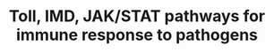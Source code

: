 ---
annotations:
- id: PW:0000023
  parent: regulatory pathway
  type: Pathway Ontology
  value: immune response pathway
authors:
- AARandCo
- Mkutmon
- Fehrhart
- Khanspers
- Eweitz
description: The presence P. berghei signals proteins Toll Pathway through proteins
  PGRP-S, CLIPB13, CLIPC8, and SPZ2. Toll activates death domain-containing molecules
  (MyD88, Tube, Pelle). Pellino ubiquinates Pelle which allows TRAF to activate REL1
  by the ubiquitination of cactus. REL1 translocates to nucleus to upregulate immune
  genes. The IMD pathway is activated by presence of P. faciparum that starts a cascade
  of activation of Fadd, Dredd, Tak1/Tab2 coomplex and leads to the activation, translocation,
  and effector gene promotion of Relish. The Effete/Uev1a/Bendless/IAP2 inhibits the
  CASPL1/Dredd complex. The JAK/STAT pathway is activated by presence of P. vivax
  and unpaired gene particles binding to dome/JAK/STAT complex leading to the actIvation
  of the STAT complex which translocates to the nucleus to promote transcription of
  effector genes. This pathway was taken from Figure 2B of Severo et al.
last-edited: 2021-05-19
organisms:
- Anopheles gambiae
redirect_from:
- /index.php/Pathway:WP3856
- /instance/WP3856
- /instance/WP3856_r117226
revision: r117226
schema-jsonld:
- '@context': https://schema.org/
  '@id': https://wikipathways.github.io/pathways/WP3856.html
  '@type': Dataset
  creator:
    '@type': Organization
    name: WikiPathways
  description: The presence P. berghei signals proteins Toll Pathway through proteins
    PGRP-S, CLIPB13, CLIPC8, and SPZ2. Toll activates death domain-containing molecules
    (MyD88, Tube, Pelle). Pellino ubiquinates Pelle which allows TRAF to activate
    REL1 by the ubiquitination of cactus. REL1 translocates to nucleus to upregulate
    immune genes. The IMD pathway is activated by presence of P. faciparum that starts
    a cascade of activation of Fadd, Dredd, Tak1/Tab2 coomplex and leads to the activation,
    translocation, and effector gene promotion of Relish. The Effete/Uev1a/Bendless/IAP2
    inhibits the CASPL1/Dredd complex. The JAK/STAT pathway is activated by presence
    of P. vivax and unpaired gene particles binding to dome/JAK/STAT complex leading
    to the actIvation of the STAT complex which translocates to the nucleus to promote
    transcription of effector genes. This pathway was taken from Figure 2B of Severo
    et al.
  keywords:
  - CACT
  - CASPL1
  - CLIPB13
  - DOME
  - FADD
  - IAP2
  - IKK1
  - IMD
  - PELLE
  - PGRPLC
  - PGRPS1
  - PGRPS2
  - PGRPS3
  - REL1
  - REL2
  - Relish
  - SPZ2
  - STAT
  - STAT2
  - TRAF6
  - TUBE
  license: CC0
  name: Toll, IMD, JAK/STAT pathways for immune response to pathogens
seo: CreativeWork
title: Toll, IMD, JAK/STAT pathways for immune response to pathogens
wpid: WP3856
---